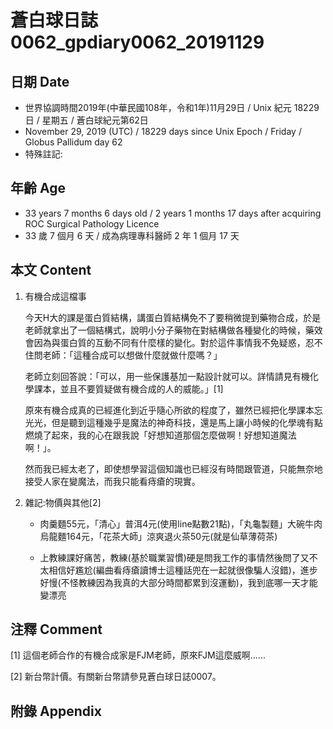 # 蒼白球日誌0062_gpdiary0062_20191129 #

## 日期 Date ##

* 世界協調時間2019年(中華民國108年，令和1年)11月29日 / Unix 紀元 18229 日 / 星期五 / 蒼白球紀元第62日
* November 29, 2019 (UTC) / 18229 days since Unix Epoch / Friday / Globus Pallidum day 62
* 特殊註記:

## 年齡 Age ##

* 33 years 7 months 6 days old / 2 years 1 months 17 days after acquiring ROC Surgical Pathology Licence
* 33 歲 7 個月 6 天 / 成為病理專科醫師 2 年 1 個月 17 天

## 本文 Content ##

1. 有機合成這檔事

    今天H大的課是蛋白質結構，講蛋白質結構免不了要稍微提到藥物合成，於是老師就拿出了一個結構式，說明小分子藥物在對結構做各種變化的時候，藥效會因為與蛋白質的互動不同有什麼樣的變化。對於這件事情我不免疑惑，忍不住問老師：「這種合成可以想做什麼就做什麼嗎？」

    老師立刻回答說：「可以，用一些保護基加一點設計就可以。詳情請見有機化學課本，並且不要質疑做有機合成的人的威能。」[1]

    原來有機合成真的已經進化到近乎隨心所欲的程度了，雖然已經把化學課本忘光光，但是聽到這種幾乎是魔法的神奇科技，還是馬上讓小時候的化學魂有點燃燒了起來，我的心在跟我說「好想知道那個怎麼做啊！好想知道魔法啊！」。

    然而我已經太老了，即使想學習這個知識也已經沒有時間跟管道，只能無奈地接受人家在變魔法，而我只能看痔瘡的現實。

2. 雜記:物價與其他[2]

    * 肉羹麵55元，「清心」普洱4元(使用line點數21點)，「丸龜製麵」大碗牛肉烏龍麵164元，「花茶大師」涼爽退火茶50元(就是仙草薄荷茶)

    * 上教練課好痛苦，教練(基於職業習慣)硬是問我工作的事情然後問了又不太相信好尷尬(編曲看痔瘡讀博士這種話兜在一起就很像騙人沒錯)，進步好慢(不怪教練因為我真的大部分時間都累到沒運動)，我到底哪一天才能變漂亮

## 注釋 Comment ##

[1] 這個老師合作的有機合成家是FJM老師，原來FJM這麼威啊......

[2] 新台幣計價。有關新台幣請參見蒼白球日誌0007。

## 附錄 Appendix ##
